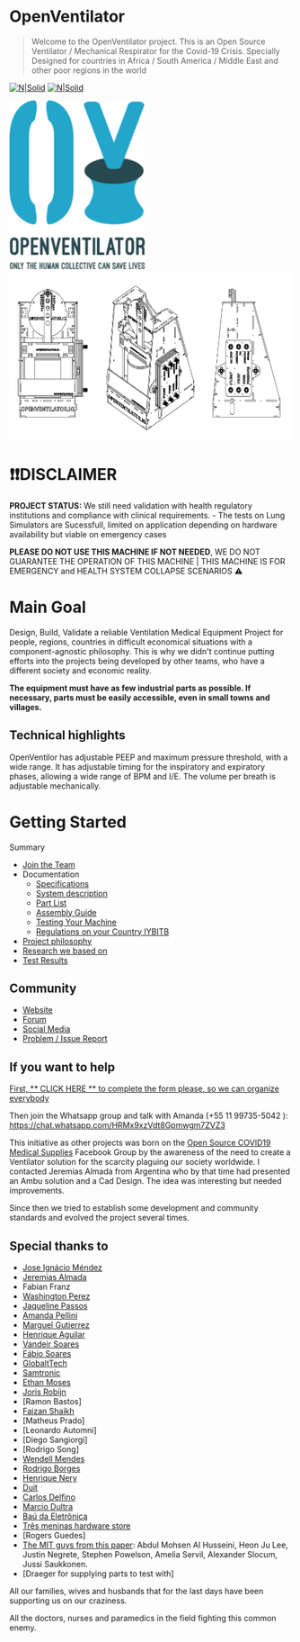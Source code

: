 # OpenVentilator

> Welcome to the OpenVentilator project. This is an Open Source Ventilator / Mechanical Respirator for the Covid-19 Crisis.
> Specially Designed for countries in Africa / South America / Middle East and other poor regions in the world

[![N|Solid](https://popsolutions.co/web/image/65243/CommunitySupport.png)](https://popsolutions.co/forum/openventilator-5)   [![N|Solid](https://popsolutions.co/web/image/65245/t_logo.png)](https://t.me/openventilator) 

<img src="images/OpenVentilatorLogo.png" height=300> <img src="images/OpenVentilatorSpartanModel.png" height=300>

# :heavy_exclamation_mark::heavy_exclamation_mark:DISCLAIMER 
**PROJECT STATUS:** We still need validation with health regulatory institutions and compliance with clinical requirements. - The tests on Lung Simulators are Sucessfull, limited on application depending on hardware availability but viable on emergency cases

**PLEASE DO NOT USE THIS MACHINE IF NOT NEEDED**, WE DO NOT GUARANTEE THE OPERATION OF THIS MACHINE | THIS MACHINE IS FOR EMERGENCY and HEALTH SYSTEM COLLAPSE SCENARIOS :warning: 

# Main Goal

Design, Build, Validate a reliable Ventilation Medical Equipment Project for people, regions, countries in difficult economical situations with a component-agnostic philosophy. This is why we didn't continue putting efforts into the projects being developed by other teams, who have a different society and economic reality.

**The equipment must have as few industrial parts as possible. If necessary, parts must be easily accessible, even in small towns and villages.**

## Technical highlights

OpenVentilor has adjustable PEEP and maximum pressure threshold, with a wide range. It has adjustable timing for the inspiratory and expiratory phases, allowing a wide range of BPM and I/E. The volume per breath is adjustable mechanically.

# Getting Started
Summary

- [Join the Team](https://t.me/openventilator)
- Documentation
  - [Specifications](Specifications.md)
  - [System description](SystemDescription.md)
  - [Part List](00_Documentation/TheSpartanModel/PartsList.md)
  - [Assembly Guide](Assembly.md)
  - [Testing Your Machine]()
  - [Regulations on your Country IYBITB]()
- [Project philosophy](projectPhilosophy.md)
- [Research we based on](00_Documentation/Research)
- [Test Results](/00_Documentation/SimulatorTest/SpartanV1.0/SpartanV1.0.zip)

## Community

- [Website](https://www.popsolutions.co/openventilator)
- [Forum](https://popsolutions.co/forum/openventilator-5)
- [Social Media]()
- [Problem / Issue Report]()

## If you want to help

[First, ** CLICK HERE ** to complete the form please, so we can organize everybody](https://www.popsolutions.co/openventilator-jointheteam) 

Then join the Whatsapp group and talk with Amanda (+55 11 99735-5042 ): https://chat.whatsapp.com/HRMx9xzVdt8Gpmwgm7ZVZ3

This initiative as other projects was born on the [Open Source COVID19 Medical Supplies](https://web.facebook.com/groups/opensourcecovid19medicalsupplies/) Facebook Group by the awareness of the need to create a Ventilator solution for the scarcity plaguing our society worldwide. I contacted Jeremias Almada from Argentina who by that time had presented an Ambu solution and a Cad Design. The idea was interesting but needed improvements.

Since then we tried to establish some development and community standards and evolved the project several times.

## Special thanks to

 - [Jose Ignácio Méndez](https://www.linkedin.com/in/jos%C3%A9-ignacio-m%C3%A9ndez-0ba3ab53/)
 - [Jeremias Almada](https://www.linkedin.com/in/almada-jerem%C3%ADas-43888680)
 - Fabian Franz
 - [Washington Perez](https://www.linkedin.com/in/washingtonperez/) 
 - [Jaqueline Passos](https://www.linkedin.com/in/jaquelinepassos/)
 - [Amanda Pellini](https://www.linkedin.com/in/amanda-cristina-maciel-pellini-9177226a/)
 - [Marguel Gutierrez](https://www.linkedin.com/in/marguelgtz/)
 - [Henrique Aguilar](https://www.linkedin.com/in/henriaguilar/)
 - [Vandeir Soares](https://www.facebook.com/vandeir.soares.7)
 - [Fábio Soares](https://www.linkedin.com/in/fabio-julio-sores-soares-58852630/)
 - [GlobaltTech](http://www.globaltechc.com.br/)
 - [Samtronic](http://www.samtronic.com.br/)
 - [Ethan Moses](https://www.cameradactyl.com/)
 - [Joris Robijn](https://www.linkedin.com/in/jorisrobijn/)
 - [Ramon Bastos]
 - [Faizan Shaikh](https://www.linkedin.com/in/faizanzshaikh)
 - [Matheus Prado]
 - [Leonardo Automni]
 - [Diego Sangiorgi]
 - [Rodrigo Song]
 - [Wendell Mendes](https://www.linkedin.com/in/1endell)
 - [Rodrigo Borges](http://linkedin.com/in/rborges111)
 - [Henrique Nery](https://www.linkedin.com/in/henrique-nery-650216a2/) 
 - [Duit](https://www.duit.com.br/)
 - [Carlos Delfino](https://github.com/CarlosDelfino)
 - [Marcio Dultra](https://www.linkedin.com/in/marciodultra)
 - [Baú da Eletrônica](https://www.baudaeletronica.com.br/)
 - [Três meninas hardware store](https://www.google.com/maps/place/Casa+das+3+Meninas/@-23.5391312,-46.6524764,19.5z/data=!4m5!3m4!1s0x0:0x377232460c40d90d!8m2!3d-23.5391706!4d-46.6524278)
 - [Rogers Guedes]
 - [The MIT guys from this paper](https://web.mit.edu/2.75/projects/DMD_2010_Al_Husseini.pdf): Abdul Mohsen Al Husseini, Heon Ju Lee, Justin Negrete, Stephen Powelson, Amelia Servil, Alexander Slocum, Jussi Saukkonen. 
 - [Draeger for supplying parts to test with]

All our families, wives and husbands that for the last days have been supporting us on our craziness.

All the doctors, nurses and paramedics in the field fighting this common enemy.
